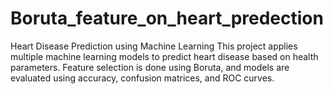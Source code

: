 # Boruta_feature_on_heart_predection
Heart Disease Prediction using Machine Learning This project applies multiple machine learning models to predict heart disease based on health parameters. Feature selection is done using Boruta, and models are evaluated using accuracy, confusion matrices, and ROC curves. 
